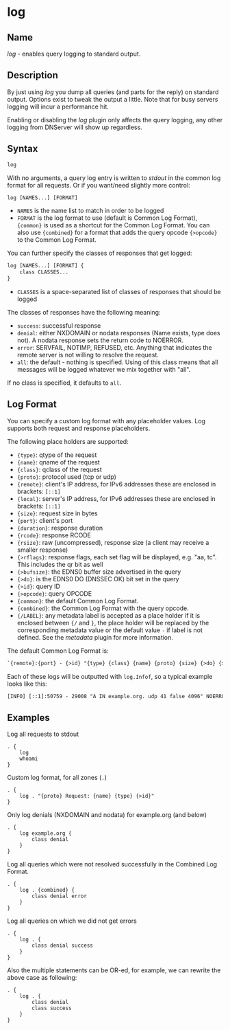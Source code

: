 # log

## Name

*log* - enables query logging to standard output.

## Description

By just using *log* you dump all queries (and parts for the reply) on standard output. Options exist
to tweak the output a little. Note that for busy servers logging will incur a performance hit.

Enabling or disabling the *log* plugin only affects the query logging, any other logging from
DNServer will show up regardless.

## Syntax

~~~ txt
log
~~~

With no arguments, a query log entry is written to *stdout* in the common log format for all requests.
Or if you want/need slightly more control:

~~~ txt
log [NAMES...] [FORMAT]
~~~

* `NAMES` is the name list to match in order to be logged
* `FORMAT` is the log format to use (default is Common Log Format), `{common}` is used as a shortcut
  for the Common Log Format. You can also use `{combined}` for a format that adds the query opcode
  `{>opcode}` to the Common Log Format.

You can further specify the classes of responses that get logged:

~~~ txt
log [NAMES...] [FORMAT] {
    class CLASSES...
}
~~~

* `CLASSES` is a space-separated list of classes of responses that should be logged

The classes of responses have the following meaning:

* `success`: successful response
* `denial`: either NXDOMAIN or nodata responses (Name exists, type does not). A nodata response
   sets the return code to NOERROR.
* `error`: SERVFAIL, NOTIMP, REFUSED, etc. Anything that indicates the remote server is not willing to
  resolve the request.
* `all`: the default - nothing is specified. Using of this class means that all messages will be
  logged whatever we mix together with "all".

If no class is specified, it defaults to `all`.

## Log Format

You can specify a custom log format with any placeholder values. Log supports both request and
response placeholders.

The following place holders are supported:

* `{type}`: qtype of the request
* `{name}`: qname of the request
* `{class}`: qclass of the request
* `{proto}`: protocol used (tcp or udp)
* `{remote}`: client's IP address, for IPv6 addresses these are enclosed in brackets: `[::1]`
* `{local}`: server's IP address, for IPv6 addresses these are enclosed in brackets: `[::1]`
* `{size}`: request size in bytes
* `{port}`: client's port
* `{duration}`: response duration
* `{rcode}`: response RCODE
* `{rsize}`: raw (uncompressed), response size (a client may receive a smaller response)
* `{>rflags}`: response flags, each set flag will be displayed, e.g. "aa, tc". This includes the qr
  bit as well
* `{>bufsize}`: the EDNS0 buffer size advertised in the query
* `{>do}`: is the EDNS0 DO (DNSSEC OK) bit set in the query
* `{>id}`: query ID
* `{>opcode}`: query OPCODE
* `{common}`: the default Common Log Format.
* `{combined}`: the Common Log Format with the query opcode.
* `{/LABEL}`: any metadata label is accepted as a place holder if it is enclosed between `{/` and
  `}`, the place holder will be replaced by the corresponding metadata value or the default value
  `-` if label is not defined. See the *metadata* plugin for more information.

The default Common Log Format is:

~~~ txt
`{remote}:{port} - {>id} "{type} {class} {name} {proto} {size} {>do} {>bufsize}" {rcode} {>rflags} {rsize} {duration}`
~~~

Each of these logs will be outputted with `log.Infof`, so a typical example looks like this:

~~~ txt
[INFO] [::1]:50759 - 29008 "A IN example.org. udp 41 false 4096" NOERROR qr,rd,ra,ad 68 0.037990251s
~~~

## Examples

Log all requests to stdout

~~~ corefile
. {
    log
    whoami
}
~~~

Custom log format, for all zones (`.`)

~~~ corefile
. {
    log . "{proto} Request: {name} {type} {>id}"
}
~~~

Only log denials (NXDOMAIN and nodata) for example.org (and below)

~~~ corefile
. {
    log example.org {
        class denial
    }
}
~~~

Log all queries which were not resolved successfully in the Combined Log Format.

~~~ corefile
. {
    log . {combined} {
        class denial error
    }
}
~~~

Log all queries on which we did not get errors

~~~ corefile
. {
    log . {
        class denial success
    }
}
~~~

Also the multiple statements can be OR-ed, for example, we can rewrite the above case as following:

~~~ corefile
. {
    log . {
        class denial
        class success
    }
}
~~~
